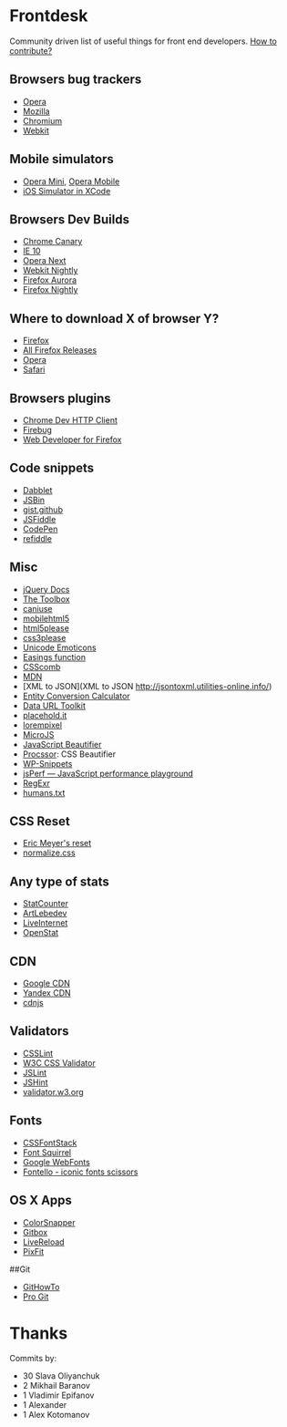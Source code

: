 Frontdesk
=========

Community driven list of useful things for front end developers. [How to contribute?](https://github.com/miripiruni/frontdesk/wiki/How-to-contribute)

## Browsers bug trackers
- [Opera](https://bugs.opera.com/)
- [Mozilla](https://bugzilla.mozilla.org/)
- [Chromium](http://code.google.com/p/chromium/issues/list)
- [Webkit](http://www.webkit.org/quality/reporting.html)

## Mobile simulators
- [Opera Mini](http://www.opera.com/developer/tools/mini/), [Opera Mobile](http://www.opera.com/developer/tools/mobile/)
- [iOS Simulator in XCode](https://developer.apple.com/devcenter/ios/index.action)

## Browsers Dev Builds
- [Chrome Canary](https://tools.google.com/dlpage/chromesxs)
- [IE 10](http://ie.microsoft.com/TESTdrive/)
- [Opera Next](http://www.opera.com/browser/next/)
- [Webkit Nightly](http://nightly.webkit.org/)
- [Firefox Aurora](http://www.mozilla.org/en-US/firefox/aurora/)
- [Firefox Nightly](http://nightly.mozilla.org/)

## Where to download X of browser Y?
- [Firefox](ftp://ftp.mozilla.org/pub/firefox/releases/)
- [All Firefox Releases](http://mozilla-russia.org/products/firefox/history.html#release)
- [Opera](ftp://ftp.opera.com/pub/opera/)
- [Safari](http://support.apple.com/downloads/#safari)

## Browsers plugins
- [Chrome Dev HTTP Client](https://chrome.google.com/webstore/detail/aejoelaoggembcahagimdiliamlcdmfm)
- [Firebug](http://getfirebug.com)
- [Web Developer for Firefox](http://chrispederick.com/work/web-developer/)

## Code snippets
- [Dabblet](http://dabblet.com)
- [JSBin](http://jsbin.com/)
- [gist.github](https://gist.github.com/)
- [JSFiddle](http://jsfiddle.net/)
- [CodePen](http://codepen.io/)
- [refiddle](http://refiddle.com/)

## Misc
- [jQuery Docs](http://docs.jquery.com/Main_Page)
- [The Toolbox](http://www.thetoolbox.cc/)
- [caniuse](http://caniuse.com/)
- [mobilehtml5](http://mobilehtml5.org/)
- [html5please](http://html5please.com/)
- [css3please](http://css3please.com/)
- [Unicode Emoticons](http://unicodeemoticons.com/)
- [Easings function](http://easings.net/)
- [CSScomb](http://csscomb.com/online/)
- [MDN](https://developer.mozilla.org/)
- [XML to JSON](XML to JSON http://jsontoxml.utilities-online.info/)
- [Entity Conversion Calculator](http://www.evotech.net/articles/testjsentities.html)
- [Data URL Toolkit](https://github.com/sveinbjornt/Data-URL-Toolkit)
- [placehold.it](http://placehold.it/)
- [lorempixel](http://lorempixel.com/)
- [MicroJS](http://microjs.com/)
- [JavaScript Beautifier](http://jsbeautifier.org/)
- [Procssor](http://procssor.com/): CSS Beautifier
- [WP-Snippets](http://wp-snippets.com/)
- [jsPerf — JavaScript performance playground](http://jsperf.com/)
- [RegExr](http://gskinner.com/RegExr/)
- [humans.txt](http://humanstxt.org)

## CSS Reset
- [Eric Meyer's reset](http://meyerweb.com/eric/tools/css/reset/index.html)
- [normalize.css](http://necolas.github.com/normalize.css/)

## Any type of stats
- [StatCounter](http://gs.statcounter.com/)
- [ArtLebedev](http://www.artlebedev.ru/tools/browsers/)
- [LiveInternet](http://www.liveinternet.ru/stat/ru/browsers.html?period=month)
- [OpenStat](https://www.openstat.ru/counter:meta/trends/report/browser/)

## CDN
- [Google CDN](https://developers.google.com/speed/libraries/devguide)
- [Yandex CDN](http://api.yandex.ru/jslibs/libs.xml)
- [cdnjs](http://cdnjs.com/)

## Validators
- [CSSLint](http://csslint.net)
- [W3C CSS Validator](http://jigsaw.w3.org/css-validator/)
- [JSLint](http://jslint.com)
- [JSHint](http://jshint.com/)
- [validator.w3.org](http://validator.w3.org/)

## Fonts
- [CSSFontStack](http://cssfontstack.com/)
- [Font Squirrel](http://www.fontsquirrel.com)
- [Google WebFonts](http://www.google.com/webfonts/)
- [Fontello - iconic fonts scissors](http://fontello.com/)

## OS X Apps
- [ColorSnapper](http://colorsnapper.com/)
- [Gitbox](http://itunes.apple.com/ru/app/gitbox/id403388357?mt=12)
- [LiveReload](http://livereload.com/)
- [PixFit](http://splashsoftware.pl/pixfit/)

##Git
- [GitHowTo](http://githowto.com/)
- [Pro Git](http://git-scm.com/book)


Thanks
======

Commits by:

 *  30 Slava Oliyanchuk
 *   2 Mikhail Baranov
 *   1 Vladimir Epifanov
 *   1 Alexander
 *   1 Alex Kotomanov
